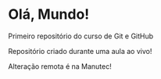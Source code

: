 # Olá, Mundo!
 Primeiro repositório do curso de Git e GitHub
 
 Repositório criado durante uma aula ao vivo!

 Alteração remota é na Manutec!

